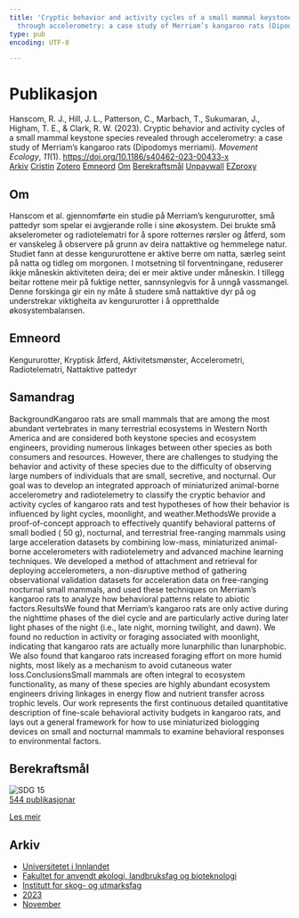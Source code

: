 ```yaml
---
title: 'Cryptic behavior and activity cycles of a small mammal keystone species revealed
  through accelerometry: a case study of Merriam’s kangaroo rats (Dipodomys merriami)'
type: pub
encoding: UTF-8

---
```

<h1>Publikasjon</h1>
<article id="csl-bib-container-5QU54IET" class="csl-bib-container">
  <div class="csl-bib-body"> <div class="csl-entry">Hanscom, R. J., Hill, J. L., Patterson, C., Marbach, T., Sukumaran, J., Higham, T. E., &#38; Clark, R. W. (2023). Cryptic behavior and activity cycles of a small mammal keystone species revealed through accelerometry: a case study of Merriam’s kangaroo rats (Dipodomys merriami). <i>Movement Ecology</i>, <i>11</i>(1). <a href="https://doi.org/10.1186/s40462-023-00433-x">https://doi.org/10.1186/s40462-023-00433-x</a></div> </div>
  <div class="csl-bib-buttons">
    <a href="#taxonomy-article-5QU54IET" alt="archive" class="csl-bib-button">Arkiv</a>
    <a href="https://app.cristin.no/results/show.jsf?id=2204721" alt="Cristin" class="csl-bib-button">Cristin</a>
    <a href="http://zotero.org/groups/5881554/items/5QU54IET" alt="Zotero" class="csl-bib-button">Zotero</a>
    <a href="#keywords-article-5QU54IET" alt="keywords" class="csl-bib-button">Emneord</a>
    <a href="#about-article-5QU54IET" alt="about_pub" class="csl-bib-button">Om</a>
    <a href="#sdg-article-5QU54IET" alt="sdg" class="csl-bib-button">Berekraftsmål</a>
    <a href="https://movementecologyjournal.biomedcentral.com/counter/pdf/10.1186/s40462-023-00433-x" alt="Unpaywall" class="csl-bib-button">Unpaywall</a>
    <a href="https://movementecologyjournal.biomedcentral.com/counter/pdf/10.1186/s40462-023-00433-x" alt="EZproxy" class="csl-bib-button">EZproxy</a>
  </div>
  <div id="csl-bib-meta-container-5QU54IET"></div>
</article>
<div id="csl-bib-meta-5QU54IET" class="csl-bib-meta">
  <article id="about-article-5QU54IET" class="about_pub-article">
    <h1>Om</h1>
    Hanscom et al. gjennomførte ein studie på Merriam’s kengururotter, små pattedyr som spelar ei avgjerande rolle i sine økosystem. Dei brukte små akselerometer og radiotelematri for å spore rotternes rørsler og åtferd, som er vanskeleg å observere på grunn av deira nattaktive og hemmelege natur. Studiet fann at desse kengururottene er aktive berre om natta, særleg seint på natta og tidleg om morgonen. I motsetning til forventningane, reduserer ikkje måneskin aktiviteten deira; dei er meir aktive under måneskin. I tillegg beitar rottene meir på fuktige netter, sannsynlegvis for å unngå vassmangel. Denne forskinga gir ein ny måte å studere små nattaktive dyr på og understrekar viktigheita av kengururotter i å oppretthalde økosystembalansen.
  </article>
  <article id="keywords-article-5QU54IET" class="keywords-article">
    <h1>Emneord</h1>
    Kengururotter, Kryptisk åtferd, Aktivitetsmønster, Accelerometri, Radiotelematri, Nattaktive pattedyr
  </article>
  <article id="abstract-article-5QU54IET" class="abstract-article">
    <h1>Samandrag</h1>
    BackgroundKangaroo rats are small mammals that are among the most abundant vertebrates in many terrestrial ecosystems in Western North America and are considered both keystone species and ecosystem engineers, providing numerous linkages between other species as both consumers and resources. However, there are challenges to studying the behavior and activity of these species due to the difficulty of observing large numbers of individuals that are small, secretive, and nocturnal. Our goal was to develop an integrated approach of miniaturized animal-borne accelerometry and radiotelemetry to classify the cryptic behavior and activity cycles of kangaroo rats and test hypotheses of how their behavior is influenced by light cycles, moonlight, and weather.MethodsWe provide a proof-of-concept approach to effectively quantify behavioral patterns of small bodied ( 50 g), nocturnal, and terrestrial free-ranging mammals using large acceleration datasets by combining low-mass, miniaturized animal-borne accelerometers with radiotelemetry and advanced machine learning techniques. We developed a method of attachment and retrieval for deploying accelerometers, a non-disruptive method of gathering observational validation datasets for acceleration data on free-ranging nocturnal small mammals, and used these techniques on Merriam’s kangaroo rats to analyze how behavioral patterns relate to abiotic factors.ResultsWe found that Merriam’s kangaroo rats are only active during the nighttime phases of the diel cycle and are particularly active during later light phases of the night (i.e., late night, morning twilight, and dawn). We found no reduction in activity or foraging associated with moonlight, indicating that kangaroo rats are actually more lunarphilic than lunarphobic. We also found that kangaroo rats increased foraging effort on more humid nights, most likely as a mechanism to avoid cutaneous water loss.ConclusionsSmall mammals are often integral to ecosystem functionality, as many of these species are highly abundant ecosystem engineers driving linkages in energy flow and nutrient transfer across trophic levels. Our work represents the first continuous detailed quantitative description of fine-scale behavioral activity budgets in kangaroo rats, and lays out a general framework for how to use miniaturized biologging devices on small and nocturnal mammals to examine behavioral responses to environmental factors.
  </article>
  <article id="sdg-article-5QU54IET" class="sdg-article">
    <h1>Berekraftsmål</h1>
    <div class="sdg-container"><div id="sdg15" class="sdg">
        <img src="{{< params subfolder >}}images/sdg/sdg15_nn.png" class="image" alt="SDG 15">
        <div class="sdg-overlay">
          <a href="{{< params subfolder >}}nn/archive/?sdg=15#archive" class="sdg-publication-count"><span>544</span> publikasjonar</a>
          <p><a href="https://fn.no/om-fn/fns-baerekraftsmaal/livet-paa-land?lang=nno-NO" class="sdg-read-more">Les meir</a></p>
        </div>
      </div></div>
  </article>
  <article id="taxonomy-article-5QU54IET" class="taxonomy-article">
    <h1>Arkiv</h1>
    <ul>
      <li><a href="{{< params subfolder >}}nn/archive/?key=3DCRN523">Universitetet i Innlandet</a></li>
      <li><a href="{{< params subfolder >}}nn/archive/?key=T77LXH6D">Fakultet for anvendt økologi, landbruksfag og bioteknologi</a></li>
      <li><a href="{{< params subfolder >}}nn/archive/?key=7TRARPE3">Institutt for skog- og utmarksfag</a></li>
      <li><a href="{{< params subfolder >}}nn/archive/?key=WXLLSUEU">2023</a></li>
      <li><a href="{{< params subfolder >}}nn/archive/?key=BJN2DJT2">November</a></li>
    </ul>
  </article>
</div>
